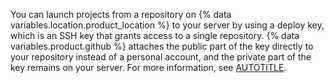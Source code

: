 You can launch projects from a repository on {% data variables.location.product_location %} to your server by using a deploy key, which is an SSH key that grants access to a single repository. {% data variables.product.github %} attaches the public part of the key directly to your repository instead of a personal account, and the private part of the key remains on your server. For more information, see [AUTOTITLE](/rest/guides/delivering-deployments).
